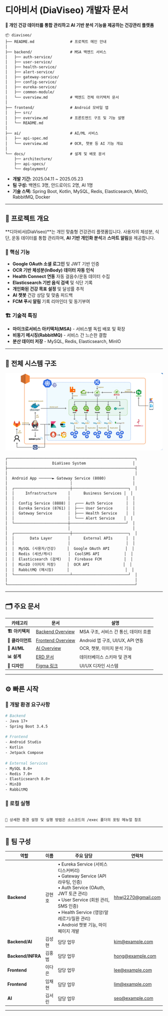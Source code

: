 # 디아비서 (DiaViseo) 개발자 문서

**📌 개인 건강 데이터를 통합 관리하고 AI 기반 분석 기능을 제공하는 건강관리 플랫폼**

```
📦 diaviseo/
├── README.md                # 프로젝트 메인 안내
│
├── backend/                 # MSA 백엔드 서비스
│   ├── auth-service/
│   ├── user-service/
│   ├── health-service/
│   ├── alert-service/
│   ├── gateway-service/
│   ├── config-service/
│   ├── eureka-service/
│   ├── common-module/
│   └── overview.md          # 백엔드 전체 아키텍처 문서
│
├── frontend/                # Android 모바일 앱
│   ├── src/
│   ├── overview.md          # 프론트엔드 구조 및 기능 설명
│   └── README.md
│
├── ai/                      # AI/ML 서비스
│   ├── api-spec.md
│   └── overview.md          # OCR, 챗봇 등 AI 기능 개요
│
└── docs/                    # 설계 및 배포 문서
    ├── architecture/
    ├── api-specs/
    └── deployment/
```

* **개발 기간:** 2025.04.11 ~ 2025.05.23
* **팀 구성:** 백엔드 3명, 안드로이드 2명, AI 1명
* **기술 스택:** Spring Boot, Kotlin, MySQL, Redis, Elasticsearch, MinIO, RabbitMQ, Docker

---

## 📌 프로젝트 개요

**디아비서(DiaViseo)**는 개인 맞춤형 건강관리 플랫폼입니다.
사용자의 체성분, 식단, 운동 데이터를 통합 관리하며, **AI 기반 개인화 분석**과 **스마트 알림**을 제공합니다.

### 🎯 핵심 기능
* **Google OAuth 소셜 로그인** 및 JWT 기반 인증
* **OCR 기반 체성분(InBody) 데이터 자동 인식**
* **Health Connect 연동** 자동 걸음수/운동 데이터 수집
* **Elasticsearch 기반 음식 검색** 및 식단 기록
* **개인화된 건강 목표 설정** 및 달성률 추적
* **AI 챗봇** 건강 상담 및 맞춤 피드백
* **FCM 푸시 알림** 기록 리마인더 및 동기부여

### 🏗️ 기술적 특징
* **마이크로서비스 아키텍처(MSA)** - 서비스별 독립 배포 및 확장
* **비동기 메시징(RabbitMQ)** - 서비스 간 느슨한 결합
* **분산 데이터 저장** - MySQL, Redis, Elasticsearch, MinIO

---

## 🧩 전체 시스템 구조
![alt text](image.png)
```
┌─────────────────────────────────────────────────────────┐
│                    DiaViseo System                     │
├─────────────────────────────────────────────────────────┤
│                                                         │
│  Android App ──────► Gateway Service (8080)            │
│                            │                           │
│  ┌─────────────────────────┼─────────────────────────┐  │
│  │     Infrastructure     │      Business Services │  │
│  │                        │                         │  │
│  │  Config Service (8888) │  ┌─── Auth Service      │  │
│  │  Eureka Service (8761) │  ├─── User Service      │  │
│  │  Gateway Service       │  ├─── Health Service    │  │
│  │                        │  └─── Alert Service    │  │
│  └────────────────────────┼─────────────────────────┘  │
│                           │                            │
│  ┌─────────────────────────┼─────────────────────────┐  │
│  │       Data Layer       │      External APIs      │  │
│  │                        │                         │  │
│  │  MySQL (사용자/건강)     │  Google OAuth API       │  │
│  │  Redis (세션/캐시)       │  CoolSMS API           │  │
│  │  Elasticsearch (검색)   │  Firebase FCM          │  │
│  │  MinIO (이미지 저장)     │  OCR API               │  │
│  │  RabbitMQ (메시징)      │                         │  │
│  └─────────────────────────┴─────────────────────────┘  │
│                                                         │
└─────────────────────────────────────────────────────────┘
```

---

## 🗂️ 주요 문서

| 카테고리 | 문서 | 설명 |
|---------|-----|------|
| **🏗️ 아키텍처** | [Backend Overview](backend/overview.md) | MSA 구조, 서비스 간 통신, 데이터 흐름 |
| **📱 클라이언트** | [Frontend Overview](frontend/overview.md) | Android 앱 구조, UI/UX, API 연동 |
| **🤖 AI/ML** | [AI Overview](ai/overview.md) | OCR, 챗봇, 이미지 분석 기능 |
| **📊 설계** | [ERD 문서](docs/database-design.md) | 데이터베이스 스키마 및 관계 |
| **🎨 디자인** | [Figma 링크](#) | UI/UX 디자인 시스템 |

---

## ⚙️ 빠른 시작

### 🔧 개발 환경 요구사항
```bash
# Backend
- Java 17+
- Spring Boot 3.4.5

# Frontend  
- Android Studio
- Kotlin
- Jetpack Compose

# External Services
- MySQL 8.0+
- Redis 7.0+
- Elasticsearch 8.0+
- MinIO
- RabbitMQ
```

### 🚀 로컬 실행
```bash

📍 상세한 환경 설정 및 실행 방법은 소스코드의 /exec 폴더의 포팅 메뉴얼 참조
```

---

## 👥 팀 구성

| 역할 | 이름 | 주요 담당 | 연락처 |
|-----|------|----------|--------|
| **Backend** | 강현호 | • Eureka Service (서비스 디스커버리)<br/>• Gateway Service (API 라우팅, 인증)<br/>• Auth Service (OAuth, JWT 토큰 관리)<br/>• User Service (회원 관리, SMS 인증)<br/>• Health Service (영양/알레르기/질환 관리)<br/>• Android 챗봇 기능, 마이페이지 개발 | hhwj2270@gmail.com |
| **Backend/AI** | 김성현 | 담당 업무 | kim@example.com |
| **Backend/INFRA** | 김홍범 | 담당 업무 | hong@example.com |
| **Frontend** | 이다은 | 담당 업무 | lee@example.com |
| **Frontend** | 임채현 | 담당 업무 | lim@example.com |
| **AI** | 김서린 | 담당 업무 | seo@example.com |

---



